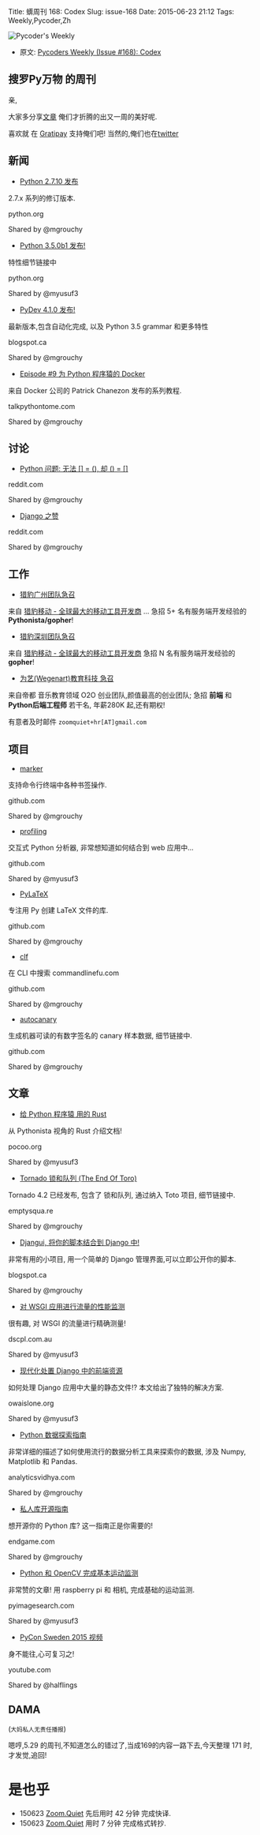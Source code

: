 Title: 蠎周刊 168: Codex
Slug: issue-168
Date: 2015-06-23 21:12
Tags: Weekly,Pycoder,Zh 


![Pycoder's Weekly](https://gallery.mailchimp.com/9735795484d2e4c204da82a29/images/Image_202014_01_22_20at_2010.45.04_20AM9789bf.png)


- 原文: [Pycoders Weekly (Issue #168): Codex](http://us4.campaign-archive1.com/?u=9735795484d2e4c204da82a29&id=3269eb9cac&e=889f3f6a05)

##  搜罗Py万物 的周刊

亲,


大家多分享[文章](http://pycoders.com/submissions/) 
俺们才折腾的出又一周的美好呢.

喜欢就
在 [Gratipay](https://www.gratipay.com/PycodersWeekly)
支持俺们吧!
当然的,俺们也在[twitter](http://www.twitter.com/pycoders)


## 新闻

- [Python 2.7.10 发布](https://www.python.org/downloads/release/python-2710/)

2.7.x 系列的修订版本.

python.org

Shared by @mgrouchy
 

- [Python 3.5.0b1 发布!](https://www.python.org/downloads/release/python-350b1/)


特性细节链接中

python.org

Shared by @myusuf3
 

- [PyDev 4.1.0 发布!](http://pydev.blogspot.ca/2015/05/pydev-410-code-completion-improvements.html)

最新版本,包含自动化完成,
以及 Python 3.5 grammar 和更多特性

blogspot.ca

Shared by @mgrouchy
 

- [Episode #9 为 Python 程序猿的 Docker ](http://www.talkpythontome.com/episodes/show/9/docker-for-the-python-developer)

来自 Docker 公司的 Patrick Chanezon 发布的系列教程.


talkpythontome.com

Shared by @mgrouchy
 


## 讨论
- [Python 问题: 无法 [] = (), 却 () = []](http://www.reddit.com/r/Python/comments/37fmfn/python_bug_can_assign_but_not/)

reddit.com

Shared by @mgrouchy
 

- [Django 之赞](http://www.reddit.com/r/Python/comments/37d03r/in_praise_of_django/)

reddit.com

Shared by @mgrouchy



## 工作



- [猎豹广州团队急召](https://github.com/cheetahmobile/CMBM/wiki/BmGzHr)

来自 [猎豹移动 - 全球最大的移动工具开发商](http://www.cmcm.com/zh-cn/cm-backup/) ...
急招 5+ 名有服务端开发经验的 **Pythonista/gopher**!

- [猎豹深圳团队急召](https://github.com/cheetahmobile/CMBM/wiki/BmSzHr)

来自 [猎豹移动 - 全球最大的移动工具开发商](http://www.cmcm.com/zh-cn/cm-backup/) 
急招 N 名有服务端开发经验的 **gopher**!

- [为艺(Wegenart)教育科技 急召](https://github.com/ZoomQuiet/zoomquiet/wiki/Hr4Wegenart)

来自帝都 音乐教育领域 O2O 创业团队,颜值最高的创业团队;
急招 **前端** 和 **Python后端工程师** 若干名, 年薪280K 起,还有期权!

有意者及时邮件 `zoomquiet+hr[AT]gmail.com`




## 项目

- [marker](https://github.com/pindexis/marker)

支持命令行终端中各种书签操作.

github.com

Shared by @mgrouchy
 

- [profiling](https://github.com/what-studio/profiling)

交互式 Python 分析器,
非常想知道如何结合到 web 应用中...

github.com

Shared by @myusuf3
 

- [PyLaTeX](https://github.com/JelteF/PyLaTeX)

专注用 Py 创建 LaTeX 文件的库.

github.com

Shared by @mgrouchy
 

- [clf](https://github.com/ncrocfer/clf)

在 CLI 中搜索 commandlinefu.com

github.com

Shared by @mgrouchy
 

- [autocanary](https://github.com/firstlook/autocanary)

生成机器可读的有数字签名的 canary 样本数据,
细节链接中.

github.com

Shared by @mgrouchy



## 文章

- [给 Python 程序猿 用的 Rust](http://lucumr.pocoo.org/2015/5/27/rust-for-pythonistas/)

从 Pythonista 视角的 Rust 介绍文档!

pocoo.org

Shared by @myusuf3
 

- [Tornado 锁和队列 (The End Of Toro)](http://emptysqua.re/blog/tornado-locks-and-queues/)


Tornado 4.2 已经发布,
包含了  锁和队列, 通过纳入 Toto 项目,
细节链接中.

emptysqua.re

Shared by @mgrouchy
 

- [Djangui, 将你的脚本结合到 Django 中!](http://pyinformatics.blogspot.ca/2015/05/djangui-empower-your-python-scripts.html)

非常有用的小项目,
用一个简单的 Django 管理界面,可以立即公开你的脚本.

blogspot.ca

Shared by @mgrouchy
 

- [对 WSGI 应用进行流量的性能监测](http://blog.dscpl.com.au/2015/05/performance-monitoring-of-real-wsgi.html)

很有趣, 对 WSGI 的流量进行精确测量!

dscpl.com.au

Shared by @myusuf3
 

- [现代化处置 Django 中的前端资源](http://owaislone.org/blog/modern-frontends-with-django/)

如何处理 Django 应用中大量的静态文件!?
本文给出了独特的解决方案.

owaislone.org

Shared by @myusuf3
 

- [Python 数据探索指南](http://www.analyticsvidhya.com/blog/2015/04/comprehensive-guide-data-exploration-sas-using-python-numpy-scipy-matplotlib-pandas/)

非常详细的描述了如何使用流行的数据分析工具来探索你的数据,
涉及 Numpy, Matplotlib 和 Pandas.

analyticsvidhya.com

Shared by @mgrouchy
 

- [私人库开源指南](https://www.endgame.com/blog/open-sourcing-your-own-python-library-101)

想开源你的 Python 库?
这一指南正是你需要的!

endgame.com

Shared by @mgrouchy
 

- [Python 和 OpenCV 完成基本运动监测](http://www.pyimagesearch.com/2015/05/25/basic-motion-detection-and-tracking-with-python-and-opencv/)

非常赞的文章!
用 raspberry pi 和 相机,
完成基础的运动监测.

pyimagesearch.com

Shared by @myusuf3
 

- [PyCon Sweden 2015 视频](https://www.youtube.com/channel/UCH_2cuWzFMyCPvm75lJJ6wg/videos)

身不能往,心可复习之!

youtube.com

Shared by @halflings



## DAMA
(`大妈私人无责任播报`)

嗯哼,5.29 的周刊,不知道怎么的错过了,当成169的内容一路下去,今天整理 171 时,才发觉,追回!

# 是也乎

- 150623 [Zoom.Quiet](http://zoomquiet.org/) 先后用时 42 分钟 完成快译.
- 150623 [Zoom.Quiet](http://zoomquiet.org/) 用时 7 分钟 完成格式转抄.
